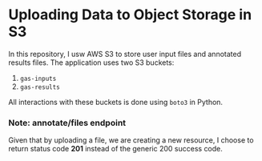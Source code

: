 # Uploading Data to Object Storage in S3

In this repository, I usw AWS S3 to store user input files and annotated results files. The application uses two S3 buckets:

1. `gas-inputs`
2. `gas-results`

All interactions with these buckets is done using `boto3` in Python.

### Note: annotate/files endpoint

Given that by uploading a file, we are creating a new resource, I choose to return status code **201** instead of the generic 200 success code.
